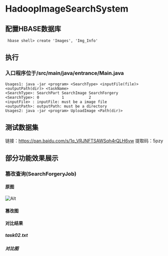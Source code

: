 # HadoopImageSearchSystem

## 配置HBASE数据库
```
 hbase shell> create 'Images', 'Img_Info'
```
## 执行
  ### 入口程序位于/src/main/java/entrance/Main.java
  
```
Usages1: java -jar <program> <SearchType> <inputFile(file)> <outputPath(dir)> <taskName>
<SearchType>: SearchPart SearchImage SearchForgery
<SearchType>: 0          1           2
<inputFile> : inputFile: must be a image file
<outputPath>: outputPath: must be a directory
Usages2: java -jar <program> UploadImage <Path(dir)>
```
## 测试数据集
链接：https://pan.baidu.com/s/1q_VRJNFTSAWSqh4rQLH6vw 提取码：5pzy 


## 部分功能效果展示
### 篡改查询(SearchForgeryJob)
  #### 原图
  ![Alt](/result/)
  #### 篡改图
  
  #### 对比结果
  ##### task02.txt
  ##### 对比图
  
